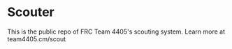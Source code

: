 Scouter
=======

This is the public repo of FRC Team 4405's scouting system. Learn more at team4405.cm/scout
